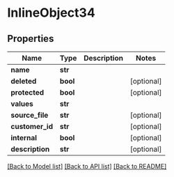 # InlineObject34

## Properties
Name | Type | Description | Notes
------------ | ------------- | ------------- | -------------
**name** | **str** |  | 
**deleted** | **bool** |  | [optional] 
**protected** | **bool** |  | [optional] 
**values** | **str** |  | 
**source_file** | **str** |  | [optional] 
**customer_id** | **str** |  | [optional] 
**internal** | **bool** |  | [optional] 
**description** | **str** |  | [optional] 

[[Back to Model list]](../README.md#documentation-for-models) [[Back to API list]](../README.md#documentation-for-api-endpoints) [[Back to README]](../README.md)


